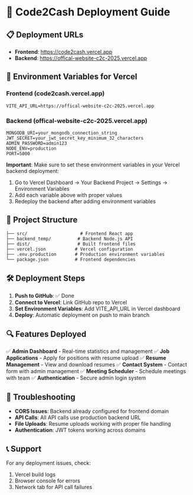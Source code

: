 # 🚀 Code2Cash Deployment Guide

## 📋 Deployment URLs

- **Frontend**: https://code2cash.vercel.app
- **Backend**: https://offical-website-c2c-2025.vercel.app

## 🔧 Environment Variables for Vercel

### Frontend (code2cash.vercel.app)
```
VITE_API_URL=https://offical-website-c2c-2025.vercel.app
```

### Backend (offical-website-c2c-2025.vercel.app)
```
MONGODB_URI=your_mongodb_connection_string
JWT_SECRET=your_jwt_secret_key_minimum_32_characters
ADMIN_PASSWORD=admin123
NODE_ENV=production
PORT=5000
```

**Important**: Make sure to set these environment variables in your Vercel backend deployment:
1. Go to Vercel Dashboard → Your Backend Project → Settings → Environment Variables
2. Add each variable above with proper values
3. Redeploy the backend after adding environment variables

## 📁 Project Structure

```
├── src/                    # Frontend React app
├── backend_temp/          # Backend Node.js API
├── dist/                  # Built frontend files
├── vercel.json           # Vercel configuration
├── .env.production       # Production environment variables
└── package.json          # Frontend dependencies
```

## 🛠️ Deployment Steps

1. **Push to GitHub**: ✅ Done
2. **Connect to Vercel**: Link GitHub repo to Vercel
3. **Set Environment Variables**: Add VITE_API_URL in Vercel dashboard
4. **Deploy**: Automatic deployment on push to main branch

## 🔍 Features Deployed

✅ **Admin Dashboard** - Real-time statistics and management
✅ **Job Applications** - Apply for positions with resume upload
✅ **Resume Management** - View and download resumes
✅ **Contact System** - Contact form with admin management
✅ **Meeting Scheduler** - Schedule meetings with team
✅ **Authentication** - Secure admin login system

## 🐛 Troubleshooting

- **CORS Issues**: Backend already configured for frontend domain
- **API Calls**: All API calls use production backend URL
- **File Uploads**: Resume uploads working with proper file handling
- **Authentication**: JWT tokens working across domains

## 📞 Support

For any deployment issues, check:
1. Vercel build logs
2. Browser console for errors
3. Network tab for API call failures